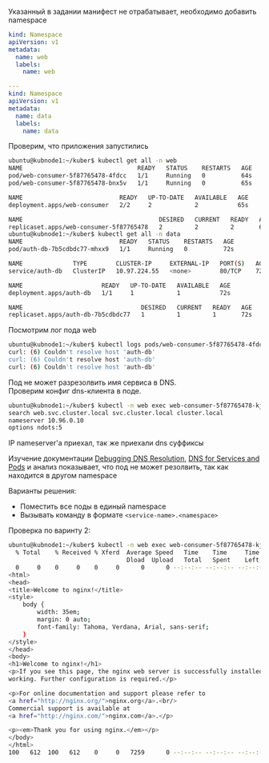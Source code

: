 Указанный в задании манифест не отрабатывает, необходимо добавить namespace

```yaml
kind: Namespace
apiVersion: v1
metadata:
  name: web
  labels:
    name: web

---
kind: Namespace
apiVersion: v1
metadata:
  name: data
  labels:
    name: data
```

Проверим, что приложения запустились
```bash
ubuntu@kubnode1:~/kuber$ kubectl get all -n web
NAME                                READY   STATUS    RESTARTS   AGE
pod/web-consumer-5f87765478-4fdcc   1/1     Running   0          64s
pod/web-consumer-5f87765478-bnx5v   1/1     Running   0          65s

NAME                           READY   UP-TO-DATE   AVAILABLE   AGE
deployment.apps/web-consumer   2/2     2            2           65s

NAME                                      DESIRED   CURRENT   READY   AGE
replicaset.apps/web-consumer-5f87765478   2         2         2       65s
ubuntu@kubnode1:~/kuber$ kubectl get all -n data
NAME                           READY   STATUS    RESTARTS   AGE
pod/auth-db-7b5cdbdc77-mhxx9   1/1     Running   0          72s

NAME              TYPE        CLUSTER-IP     EXTERNAL-IP   PORT(S)   AGE
service/auth-db   ClusterIP   10.97.224.55   <none>        80/TCP    72s

NAME                      READY   UP-TO-DATE   AVAILABLE   AGE
deployment.apps/auth-db   1/1     1            1           72s

NAME                                 DESIRED   CURRENT   READY   AGE
replicaset.apps/auth-db-7b5cdbdc77   1         1         1       72s
```

Посмотрим лог пода web
```bash
ubuntu@kubnode1:~/kuber$ kubectl logs pods/web-consumer-5f87765478-4fdcc -n web
curl: (6) Couldn't resolve host 'auth-db'
curl: (6) Couldn't resolve host 'auth-db'
curl: (6) Couldn't resolve host 'auth-db'
```

Под не может разрезолвить имя сервиса в DNS.\
Проверим конфиг dns-клиента в поде.
```bash
ubuntu@kubnode1:~/kuber$ kubectl -n web exec web-consumer-5f87765478-kjxpx -- cat /etc/resolv.conf
search web.svc.cluster.local svc.cluster.local cluster.local
nameserver 10.96.0.10
options ndots:5
```
IP nameserver'а приехал, так же приехали dns суффиксы 

Изучение документации [Debugging DNS Resolution](https://kubernetes.io/docs/tasks/administer-cluster/dns-debugging-resolution/), [DNS for Services and Pods](https://kubernetes.io/docs/concepts/services-networking/dns-pod-service/#what-things-get-dns-names) и анализ показывает, что под не может резолвить, так как находится в другом namespace

Варианты решения:
- Поместить все поды в единый namespace
- Вызывать команду в формате `<service-name>.<namespace>`

Проверка по варинту 2:
```bash
ubuntu@kubnode1:~/kuber$ kubectl -n web exec web-consumer-5f87765478-kjxpx -- curl auth-db.data
  % Total    % Received % Xferd  Average Speed   Time    Time     Time  Current
                                 Dload  Upload   Total   Spent    Left  Speed
  0     0    0     0    0     0      0      0 --:--:-- --:--:-- --:--:--     0<!DOCTYPE html>
<html>
<head>
<title>Welcome to nginx!</title>
<style>
    body {
        width: 35em;
        margin: 0 auto;
        font-family: Tahoma, Verdana, Arial, sans-serif;
    }
</style>
</head>
<body>
<h1>Welcome to nginx!</h1>
<p>If you see this page, the nginx web server is successfully installed and
working. Further configuration is required.</p>

<p>For online documentation and support please refer to
<a href="http://nginx.org/">nginx.org</a>.<br/>
Commercial support is available at
<a href="http://nginx.com/">nginx.com</a>.</p>

<p><em>Thank you for using nginx.</em></p>
</body>
</html>
100   612  100   612    0     0   7259      0 --:--:-- --:--:-- --:--:--  7746
```